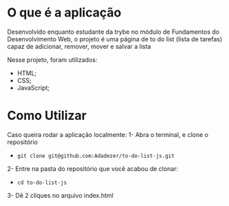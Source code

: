 # O que é a aplicação
Desenvolvido enquanto estudante da trybe no módulo de Fundamentos do Desenvolvimento Web, o projeto é uma página de to do list (lista de tarefas) capaz de adicionar, remover, mover e salvar a lista

Nesse projeto, foram utilizados:
* HTML;
* CSS;
* JavaScript;

# Como Utilizar
Caso queira rodar a aplicação localmente:
 1- Abra o terminal, e clone o repositório 
 
 - `git clone git@github.com:Adadezer/to-do-list-js.git`

  2- Entre na pasta do repositório que você acabou de clonar:
 - `cd to-do-list-js`

  3- Dê 2 cliques no arquivo index.html